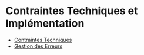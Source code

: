 # Contraintes Techniques et Implémentation

* [Contraintes Techniques](contraintes-techniques.md)
* [Gestion des Erreurs](gestion-des-erreurs.md)
